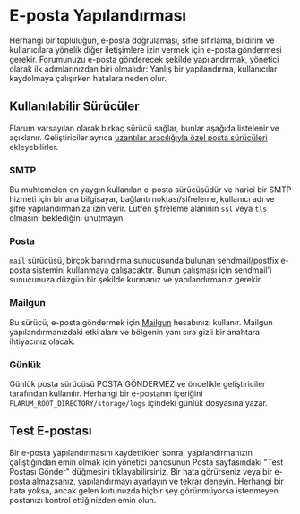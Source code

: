 # E-posta Yapılandırması

Herhangi bir topluluğun, e-posta doğrulaması, şifre sıfırlama, bildirim ve kullanıcılara yönelik diğer iletişimlere izin vermek için e-posta göndermesi gerekir. Forumunuzu e-posta gönderecek şekilde yapılandırmak, yönetici olarak ilk adımlarınızdan biri olmalıdır: Yanlış bir yapılandırma, kullanıcılar kaydolmaya çalışırken hatalara neden olur.

## Kullanılabilir Sürücüler

Flarum varsayılan olarak birkaç sürücü sağlar, bunlar aşağıda listelenir ve açıklanır. Geliştiriciler ayrıca [uzantılar aracılığıyla özel posta sürücüleri](ext/mail.md) ekleyebilirler.

### SMTP

Bu muhtemelen en yaygın kullanılan e-posta sürücüsüdür ve harici bir SMTP hizmeti için bir ana bilgisayar, bağlantı noktası/şifreleme, kullanıcı adı ve şifre yapılandırmanıza izin verir. Lütfen şifreleme alanının `ssl` veya `tls` olmasını beklediğini unutmayın.

### Posta

`mail` sürücüsü, birçok barındırma sunucusunda bulunan sendmail/postfix e-posta sistemini kullanmaya çalışacaktır. Bunun çalışması için sendmail'i sunucunuza düzgün bir şekilde kurmanız ve yapılandırmanız gerekir.

### Mailgun

Bu sürücü, e-posta göndermek için [Mailgun](https://www.mailgun.com/) hesabınızı kullanır. Mailgun yapılandırmanızdaki etki alanı ve bölgenin yanı sıra gizli bir anahtara ihtiyacınız olacak.

### Günlük

Günlük posta sürücüsü POSTA GÖNDERMEZ ve öncelikle geliştiriciler tarafından kullanılır. Herhangi bir e-postanın içeriğini `FLARUM_ROOT_DIRECTORY/storage/logs` içindeki günlük dosyasına yazar.

## Test E-postası

Bir e-posta yapılandırmasını kaydettikten sonra, yapılandırmanızın çalıştığından emin olmak için yönetici panosunun Posta sayfasındaki "Test Postası Gönder" düğmesini tıklayabilirsiniz. Bir hata görürseniz veya bir e-posta almazsanız, yapılandırmayı ayarlayın ve tekrar deneyin. Herhangi bir hata yoksa, ancak gelen kutunuzda hiçbir şey görünmüyorsa istenmeyen postanızı kontrol ettiğinizden emin olun.